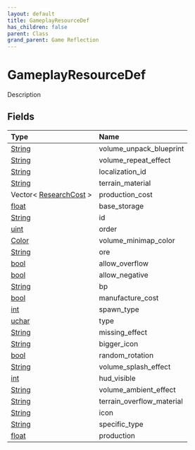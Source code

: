 ```yaml
---
layout: default
title: GameplayResourceDef
has_children: false
parent: Class
grand_parent: Game Reflection
---
```

# GameplayResourceDef
Description 

## Fields

| Type | Name |
|:-------------|:--------------|
| [String](/docs/game-reflection/components/string) | volume_unpack_blueprint |
| [String](/docs/game-reflection/components/string) | volume_repeat_effect |
| [String](/docs/game-reflection/components/string) | localization_id |
| [String](/docs/game-reflection/components/string) | terrain_material |
| Vector< [ResearchCost](/docs/game-reflection/classes/research_cost) > | production_cost |
| [float](/docs/game-reflection/components/float) | base_storage |
| [String](/docs/game-reflection/components/string) | id |
| [uint](/docs/game-reflection/components/uint) | order |
| [Color](/docs/game-reflection/classes/color) | volume_minimap_color |
| [String](/docs/game-reflection/components/string) | ore |
| [bool](/docs/game-reflection/components/bool) | allow_overflow |
| [bool](/docs/game-reflection/components/bool) | allow_negative |
| [String](/docs/game-reflection/components/string) | bp |
| [bool](/docs/game-reflection/components/bool) | manufacture_cost |
| [int](/docs/game-reflection/enums/int) | spawn_type |
| [uchar](/docs/game-reflection/enums/uchar) | type |
| [String](/docs/game-reflection/components/string) | missing_effect |
| [String](/docs/game-reflection/components/string) | bigger_icon |
| [bool](/docs/game-reflection/components/bool) | random_rotation |
| [String](/docs/game-reflection/components/string) | volume_splash_effect |
| [int](/docs/game-reflection/enums/int) | hud_visible |
| [String](/docs/game-reflection/components/string) | volume_ambient_effect |
| [String](/docs/game-reflection/components/string) | terrain_overflow_material |
| [String](/docs/game-reflection/components/string) | icon |
| [String](/docs/game-reflection/components/string) | specific_type |
| [float](/docs/game-reflection/components/float) | production |

